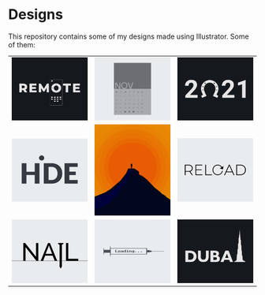 # Designs
This repository contains some of my designs made using Illustrator.
Some of them:
<table>
    <tr>
      <td><img src="2020-12/png/08.12.2020.png"></td>
      <td><img src="2020-11/png/26.11.2020.png"></td>
      <td><img src="2021-01/png/01.01.2021.png"></td>
    </tr>
    <tr>
      <td><img src="2020-11/png/23.11.2020.png"></td>
      <td><img src="2020-11/png/15.11.2020.png"></td>
      <td><img src="2020-11/png/25.11.2020.png"></td>
    </tr>
    <tr>
      <td><img src="2020-11/png/24.11.2020.png"></td>
      <td><img src="2020-11/png/30.11.2020.png"></td>
      <td><img src="2020-12/png/14.12.2020.png"></td>
    </tr>
</table>
